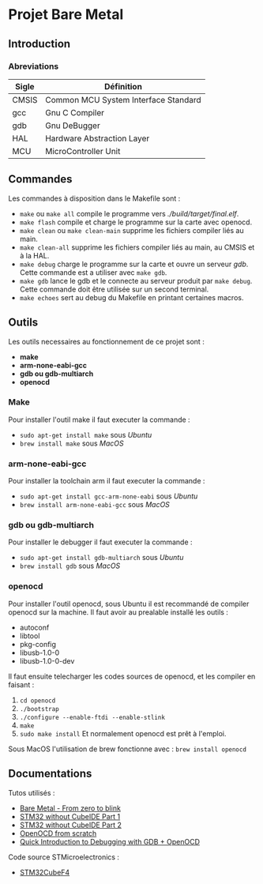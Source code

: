 # Projet Bare Metal

## Introduction
### Abreviations

| Sigle | Définition                           |
|-------|--------------------------------------|
| CMSIS | Common MCU System Interface Standard |
| gcc   | Gnu C Compiler                       |
| gdb   | Gnu DeBugger                         |
| HAL   | Hardware Abstraction Layer           |
| MCU   | MicroController Unit                 |


## Commandes

Les commandes à disposition dans le Makefile sont :
- `make` ou `make all` compile le programme vers *./build/target/final.elf*.
- `make flash` compile et charge le programme sur la carte avec openocd.
- `make clean` ou `make clean-main` supprime les fichiers compiler liés au main.
- `make clean-all` supprime les fichiers compiler liés au main, au CMSIS et à la HAL.
- `make debug` charge le programme sur la carte et ouvre un serveur *gdb*. Cette commande est a utiliser avec `make gdb`.
- `make gdb` lance le gdb et le connecte au serveur produit par `make debug`. Cette commande doit être utilisée sur un second terminal.
- `make echoes` sert au debug du Makefile en printant certaines macros.


## Outils 

Les outils necessaires au fonctionnement de ce projet sont :
- **make**
- **arm-none-eabi-gcc**
- **gdb ou gdb-multiarch**
- **openocd**

### Make
Pour installer l'outil make il faut executer la commande :
- `sudo apt-get install make` sous *Ubuntu*
- `brew install make` sous *MacOS*

### arm-none-eabi-gcc
Pour installer la toolchain arm il faut executer la commande :
- `sudo apt-get install gcc-arm-none-eabi` sous *Ubuntu*
- `brew install arm-none-eabi-gcc` sous *MacOS*

### gdb ou gdb-multiarch
Pour installer le debugger il faut executer la commande :
- `sudo apt-get install gdb-multiarch` sous *Ubuntu*
- `brew install gdb` sous *MacOS*

### openocd


Pour installer l'outil openocd, sous Ubuntu il est recommandé de compiler openocd sur la machine. Il faut avoir au prealable installé les outils :
- autoconf 
- libtool 
- pkg-config 
- libusb-1.0-0
- libusb-1.0-0-dev

Il faut ensuite telecharger les codes sources de openocd, et les compiler en faisant :
1. `cd openocd`
2. `./bootstrap`
3. `./configure --enable-ftdi --enable-stlink`
4. `make`
5. `sudo make install`
Et normalement openocd est prêt à l'emploi.

Sous MacOS l'utilisation de brew fonctionne avec :
`brew install openocd`

## Documentations

Tutos utilisés :
- [Bare Metal - From zero to blink](https://linuxembedded.fr/2021/02/bare-metal-from-zero-to-blink)
- [STM32 without CubeIDE Part 1](https://kleinembedded.com/stm32-without-cubeide-part-1-the-bare-necessities)
- [STM32 without CubeIDE Part 2](https://kleinembedded.com/stm32-without-cubeide-part-2-cmsis-make-and-clock-configuration/)
- [OpenOCD from scratch](https://www.linuxembedded.fr/2018/08/openocd-from-scratch)
- [Quick Introduction to Debugging with GDB + OpenOCD](https://engr523.github.io/gdb_instructions.html)

Code source STMicroelectronics : 
- [STM32CubeF4](https://github.com/STMicroelectronics/STM32CubeF4)
